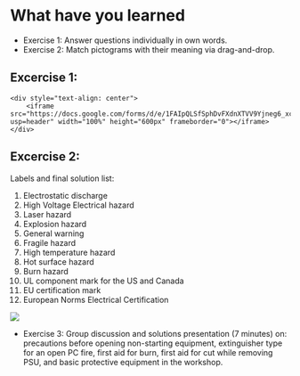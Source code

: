 # What have you learned

- Exercise 1: Answer questions individually in own words.
- Exercise 2: Match pictograms with their meaning via drag-and-drop.


## Excercise 1:

```{raw} html
<div style="text-align: center">
    <iframe src="https://docs.google.com/forms/d/e/1FAIpQLSfSphDvFXdnXTVV9Yjneg6_xcWYPRJ4wxxx3joGZfXwtJ1Oyg/viewform?usp=header" width="100%" height="600px" frameborder="0"></iframe>
</div>
```

## Excercise 2:

Labels and final solution list:

1. Electrostatic discharge  
2. High Voltage Electrical hazard  
3. Laser hazard  
4. Explosion hazard  
5. General warning  
6. Fragile hazard  
7. High temperature hazard  
8. Hot surface hazard  
9. Burn hazard  
10. UL component mark for the US and Canada  
11. EU certification mark  
12. European Norms Electrical Certification

![](./media/image2.png)

- Exercise 3: Group discussion and solutions presentation (7 minutes) on: precautions before opening non-starting equipment, extinguisher type for an open PC fire, first aid for burn, first aid for cut while removing PSU, and basic protective equipment in the workshop.
